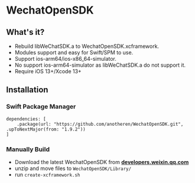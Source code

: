 # WechatOpenSDK

## What's it?

* Rebuild libWeChatSDK.a to WechatOpenSDK.xcframework.
* Modules support and easy for Swift/SPM to use.
* Support ios-arm64/ios-x86_64-simulator.
* No support ios-arm64-simulator as libWeChatSDK.a do not support it.
* Require iOS 13+/Xcode 13+

## Installation

### Swift Package Manager

```
dependencies: [
    .package(url: "https://github.com/anotheren/WechatOpenSDK.git", .upToNextMajor(from: "1.9.2"))
]
```

### Manually Build

* Download the latest WechatOpenSDK from **[developers.weixin.qq.com](https://developers.weixin.qq.com/doc/oplatform/Downloads/iOS_Resource.html)**
* unzip and move files to `WechatOpenSDK/Library/`
* run `create-xcframework.sh`
